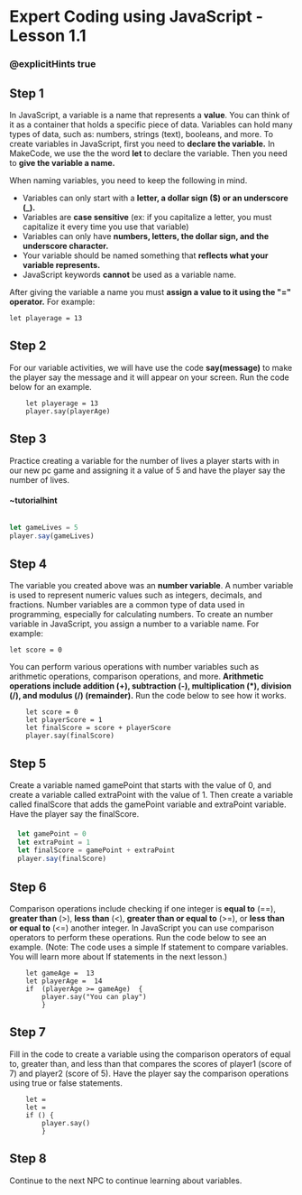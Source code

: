# Expert Coding using JavaScript - Lesson 1.1
### @explicitHints true

## Step 1

In JavaScript, a variable is a name that represents a **value**. You can think of it as a container that holds a specific piece of data. Variables can hold many types of data, such as: numbers, strings (text), booleans, and more. To create variables in JavaScript, first you need to **declare the variable.** In MakeCode, we use the the word **let** to declare the variable.  Then you need to   **give the variable a name.** 

When naming variables, you need to keep the following in mind.

 - Variables can only start with a **letter, a dollar sign ($) or an underscore (_).** 
 - Variables are **case sensitive** (ex: if you capitalize a letter, you must capitalize it every time you use that variable)
 - Variables can only have **numbers, letters, the dollar sign, and the underscore character.**
 - Your variable should be named something that **reflects what your variable represents.** 
 - JavaScript keywords **cannot** be used as a variable name. 

After giving the variable a name you must **assign a value to it using the "=" operator.**
For example:

    let playerage = 13

## Step 2
For our variable activities, we will have use the code **say(message)** to make the player say the message and it will appear on your screen. Run the code below for an example. 

```template
    let playerage = 13
    player.say(playerAge)

```

## Step 3
Practice creating a variable for the number of lives a player starts with in our new pc game and assigning it a value of 5 and have the player say the number of lives.

       
#### ~tutorialhint

```javascript

let gameLives = 5
player.say(gameLives)

```

## Step 4

The variable you created above was an **number variable**.  A number variable is used to represent numeric values such as integers, decimals, and fractions. Number variables are a common type of data used in programming, especially for calculating numbers. To create an number variable in JavaScript, you assign a number to a variable name.
For example:

    let score = 0

You can perform various operations with number variables such as arithmetic operations, comparison operations, and more. **Arithmetic operations include addition (+), subtraction (-), multiplication (*), division (/), and modulus (/) (remainder).**
Run the code below to see how it works. 
```template
    let score = 0
    let playerScore = 1
    let finalScore = score + playerScore
    player.say(finalScore)
```

## Step 5
Create a variable named gamePoint that starts with the value of 0, and create a variable called extraPoint with the value of 1. Then create a variable called finalScore that adds the gamePoint variable and extraPoint variable. Have the player say the finalScore.

  #### 

```javascript
  let gamePoint = 0
  let extraPoint = 1
  let finalScore = gamePoint + extraPoint
  player.say(finalScore)
```
## Step 6

Comparison operations include checking if one integer is **equal to** (==), **greater than** (>), **less than** (<), **greater than or equal to** (>=), or **less than or equal to** (<=) another integer. 
In JavaScript you can use comparison operators to perform these operations.  Run the code below to see an example. (Note:  The code uses a simple If statement to compare variables.  You will learn more about If statements in the next lesson.)

```template
    let gameAge =  13
    let playerAge =  14
    if  (playerAge >= gameAge)  {
	    player.say("You can play")
	    }
```

## Step 7
Fill in the code to create a variable using the comparison operators of equal to, greater than, and less than that compares the scores of player1 (score of 7) and player2 (score of 5).  Have the player say the comparison operations using true or false statements.

```template
    let = 
    let = 
    if () {
	    player.say()
	    }
```
## Step 8

Continue to the next NPC to continue learning about variables. 